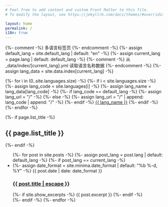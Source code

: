 ```yaml
---
# Feel free to add content and custom Front Matter to this file.
# To modify the layout, see https://jekyllrb.com/docs/themes/#overriding-theme-defaults

layout: home
permalink: /
i18n: true
---
```


{%- comment -%} 多语言标签页 {%- endcomment -%}
{%- assign default_lang = site.default_lang | default: "en" -%}
{%- assign current_lang = page.lang | default: default_lang -%}
{%- comment -%} 从 _data/index/[current_lang].yml 读取语言名称数据 {%- endcomment -%}
{%- assign lang_data = site.data.index[current_lang] -%}

<div class="language-tabs">
{%- for i in (0..site.languages.size) -%}
    {%- if i < site.languages.size -%}
    {%- assign lang_code = site.languages[i] -%}
    {%- assign lang_name = lang_data[lang_code] -%}
    {%- if lang_code == default_lang -%}
        {%- assign lang_url = "/" -%}
    {%- else -%}
        {%- assign lang_url = "/" | append: lang_code | append: "/" -%}
    {%- endif -%}
    <a href="{{ lang_url | relative_url }}" class="tab-button{% if lang_code == current_lang %} active{% endif %}" data-lang="{{ lang_code }}">{{ lang_name }}</a>
    {%- endif -%}
{%- endfor -%}
</div>


{%- if page.list_title -%}
<h2 class="post-list-heading">{{ page.list_title }}</h2>
{%- endif -%}

<!-- 显示当前语言的文章列表 -->
<ul class="post-list">
{%- for post in site.posts -%}
    {%- assign post_lang = post.lang | default: default_lang -%}
    {%- if post_lang == current_lang -%}
    <li class="post-item">
        {%- assign date_format = site.minima.date_format | default: "%b %-d, %Y" -%}
        <span class="post-meta">{{ post.date | date: date_format }}</span>
        <h3>
        <a class="post-link" href="{{ post.url | relative_url }}">
            {{ post.title | escape }}
        </a>
        </h3>
        {%- if site.show_excerpts -%}
        {{ post.excerpt }}
        {%- endif -%}
    </li>
    {%- endif -%}
{%- endfor -%}
</ul>

